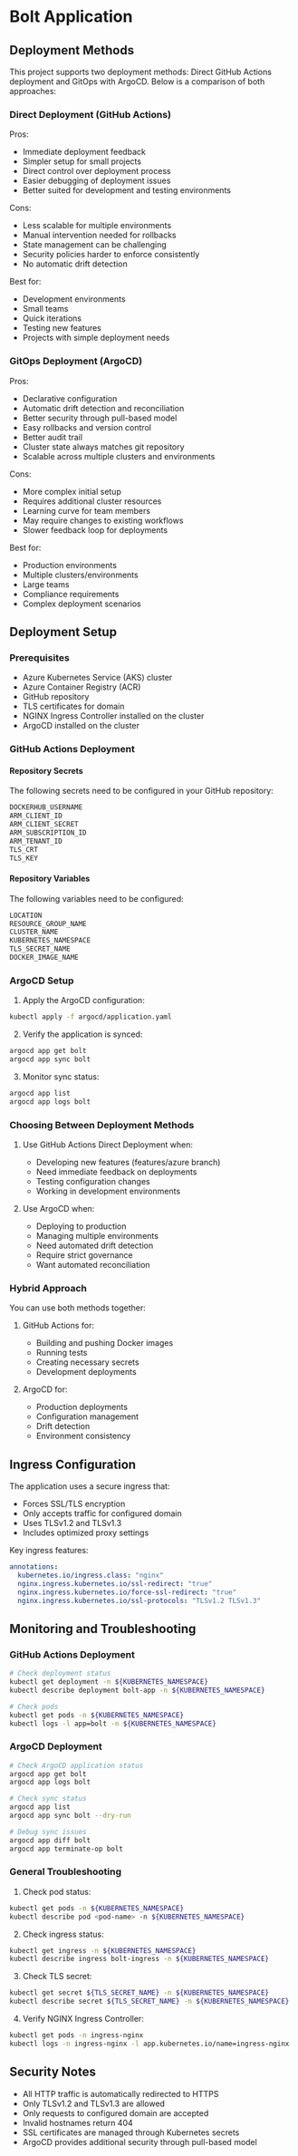 # Bolt Application

## Deployment Methods

This project supports two deployment methods: Direct GitHub Actions deployment and GitOps with ArgoCD. Below is a comparison of both approaches:

### Direct Deployment (GitHub Actions)

Pros:
- Immediate deployment feedback
- Simpler setup for small projects
- Direct control over deployment process
- Easier debugging of deployment issues
- Better suited for development and testing environments

Cons:
- Less scalable for multiple environments
- Manual intervention needed for rollbacks
- State management can be challenging
- Security policies harder to enforce consistently
- No automatic drift detection

Best for:
- Development environments
- Small teams
- Quick iterations
- Testing new features
- Projects with simple deployment needs

### GitOps Deployment (ArgoCD)

Pros:
- Declarative configuration
- Automatic drift detection and reconciliation
- Better security through pull-based model
- Easy rollbacks and version control
- Better audit trail
- Cluster state always matches git repository
- Scalable across multiple clusters and environments

Cons:
- More complex initial setup
- Requires additional cluster resources
- Learning curve for team members
- May require changes to existing workflows
- Slower feedback loop for deployments

Best for:
- Production environments
- Multiple clusters/environments
- Large teams
- Compliance requirements
- Complex deployment scenarios

## Deployment Setup

### Prerequisites

- Azure Kubernetes Service (AKS) cluster
- Azure Container Registry (ACR)
- GitHub repository
- TLS certificates for domain
- NGINX Ingress Controller installed on the cluster
- ArgoCD installed on the cluster

### GitHub Actions Deployment

#### Repository Secrets

The following secrets need to be configured in your GitHub repository:

```bash
DOCKERHUB_USERNAME
ARM_CLIENT_ID
ARM_CLIENT_SECRET
ARM_SUBSCRIPTION_ID
ARM_TENANT_ID
TLS_CRT
TLS_KEY
```

#### Repository Variables

The following variables need to be configured:

```bash
LOCATION
RESOURCE_GROUP_NAME
CLUSTER_NAME
KUBERNETES_NAMESPACE
TLS_SECRET_NAME
DOCKER_IMAGE_NAME
```

### ArgoCD Setup

1. Apply the ArgoCD configuration:
```bash
kubectl apply -f argocd/application.yaml
```

2. Verify the application is synced:
```bash
argocd app get bolt
argocd app sync bolt
```

3. Monitor sync status:
```bash
argocd app list
argocd app logs bolt
```

### Choosing Between Deployment Methods

1. Use GitHub Actions Direct Deployment when:
   - Developing new features (features/azure branch)
   - Need immediate feedback on deployments
   - Testing configuration changes
   - Working in development environments

2. Use ArgoCD when:
   - Deploying to production
   - Managing multiple environments
   - Need automated drift detection
   - Require strict governance
   - Want automated reconciliation

### Hybrid Approach

You can use both methods together:
1. GitHub Actions for:
   - Building and pushing Docker images
   - Running tests
   - Creating necessary secrets
   - Development deployments

2. ArgoCD for:
   - Production deployments
   - Configuration management
   - Drift detection
   - Environment consistency

## Ingress Configuration

The application uses a secure ingress that:
- Forces SSL/TLS encryption
- Only accepts traffic for configured domain
- Uses TLSv1.2 and TLSv1.3
- Includes optimized proxy settings

Key ingress features:
```yaml
annotations:
  kubernetes.io/ingress.class: "nginx"
  nginx.ingress.kubernetes.io/ssl-redirect: "true"
  nginx.ingress.kubernetes.io/force-ssl-redirect: "true"
  nginx.ingress.kubernetes.io/ssl-protocols: "TLSv1.2 TLSv1.3"
```

## Monitoring and Troubleshooting

### GitHub Actions Deployment

```bash
# Check deployment status
kubectl get deployment -n ${KUBERNETES_NAMESPACE}
kubectl describe deployment bolt-app -n ${KUBERNETES_NAMESPACE}

# Check pods
kubectl get pods -n ${KUBERNETES_NAMESPACE}
kubectl logs -l app=bolt -n ${KUBERNETES_NAMESPACE}
```

### ArgoCD Deployment

```bash
# Check ArgoCD application status
argocd app get bolt
argocd app logs bolt

# Check sync status
argocd app list
argocd app sync bolt --dry-run

# Debug sync issues
argocd app diff bolt
argocd app terminate-op bolt
```

### General Troubleshooting

1. Check pod status:
```bash
kubectl get pods -n ${KUBERNETES_NAMESPACE}
kubectl describe pod <pod-name> -n ${KUBERNETES_NAMESPACE}
```

2. Check ingress status:
```bash
kubectl get ingress -n ${KUBERNETES_NAMESPACE}
kubectl describe ingress bolt-ingress -n ${KUBERNETES_NAMESPACE}
```

3. Check TLS secret:
```bash
kubectl get secret ${TLS_SECRET_NAME} -n ${KUBERNETES_NAMESPACE}
kubectl describe secret ${TLS_SECRET_NAME} -n ${KUBERNETES_NAMESPACE}
```

4. Verify NGINX Ingress Controller:
```bash
kubectl get pods -n ingress-nginx
kubectl logs -n ingress-nginx -l app.kubernetes.io/name=ingress-nginx
```

## Security Notes

- All HTTP traffic is automatically redirected to HTTPS
- Only TLSv1.2 and TLSv1.3 are allowed
- Only requests to configured domain are accepted
- Invalid hostnames return 404
- SSL certificates are managed through Kubernetes secrets
- ArgoCD provides additional security through pull-based model
